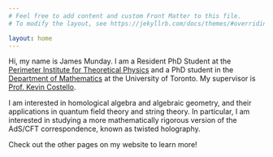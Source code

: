 ```yaml
---
# Feel free to add content and custom Front Matter to this file.
# To modify the layout, see https://jekyllrb.com/docs/themes/#overriding-theme-defaults

layout: home
---
```


Hi, my name is James Munday. I am a Resident PhD Student at the [Perimeter Institute for Theoretical Physics][pitp] and a PhD student in the [Department of Mathematics][dept-math] at the University of Toronto. My supervisor is [Prof. Kevin Costello][kevin].

I am interested in homological algebra and algebraic geometry, and their applications in quantum field theory and string theory. In particular, I am interested in studying a more mathematically rigorous version of the AdS/CFT correspondence, known as twisted holography.

Check out the other pages on my website to learn more!

[pitp]: https://perimeterinstitute.ca
[dept-math]: https://www.mathematics.utoronto.ca
[kevin]: https://perimeterinstitute.ca/people/kevin-costello